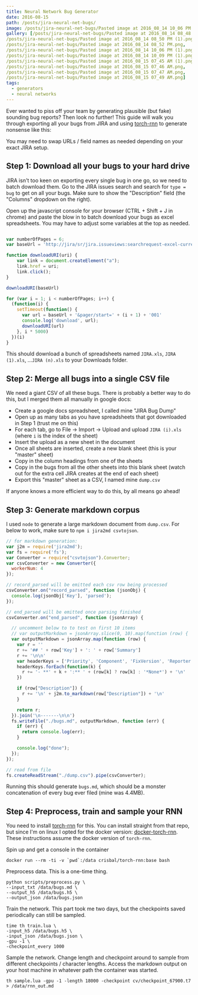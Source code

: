 ```yaml
---
title: Neural Network Bug Generator
date: 2016-08-15
path: /posts/jira-neural-net-bugs/
image: /posts/jira-neural-net-bugs/Pasted image at 2016_08_14 10_06 PM (1).png
gallery: [/posts/jira-neural-net-bugs/Pasted image at 2016_08_14 08_48 PM.png,
/posts/jira-neural-net-bugs/Pasted image at 2016_08_14 08_50 PM (1).png,
/posts/jira-neural-net-bugs/Pasted image at 2016_08_14 08_52 PM.png,
/posts/jira-neural-net-bugs/Pasted image at 2016_08_14 10_06 PM (1).png,
/posts/jira-neural-net-bugs/Pasted image at 2016_08_14 10_09 PM (1).png,
/posts/jira-neural-net-bugs/Pasted image at 2016_08_15 07_45 AM (1).png,
/posts/jira-neural-net-bugs/Pasted image at 2016_08_15 07_46 AM.png,
/posts/jira-neural-net-bugs/Pasted image at 2016_08_15 07_47 AM.png,
/posts/jira-neural-net-bugs/Pasted image at 2016_08_15 07_49 AM.png]
tags:
  - generators
  - neural networks
---
```


Ever wanted to piss off your team by generating plausible (but fake) sounding bug reports? Then look no further! This guide will walk you through exporting all your bugs from JIRA and using [torch-rnn](https://github.com/jcjohnson/torch-rnn) to generate nonsense like this:

You may need to swap URLs / field names as needed depending on your exact JIRA setup.

## Step 1: Download all your bugs to your hard drive

JIRA isn't too keen on exporting every single bug in one go, so we need to batch download them. Go to the JIRA issues search and search for `type = bug` to get on all your bugs. Make sure to show the "Description" field (the "Columns" dropdown on the right).

Open up the javascript console for your browser (CTRL + Shift + J in chrome) and paste the blow in to batch download your bugs as excel spreadsheets. You may have to adjust some variables at the top as needed.

```js

var numberOfPages = 6;
var baseUrl = 'http://jira/sr/jira.issueviews:searchrequest-excel-current-fields/temp/SearchRequest.xls?jqlQuery=type+%3D+bug&tempMax=1000'

function downloadURI(uri) {
    var link = document.createElement("a");
    link.href = uri;
    link.click();
}

downloadURI(baseUrl)

for (var i = 1; i < numberOfPages; i++) {
  (function(i) {
    setTimeout(function() {
      var url = baseUrl + '&pager/start=' + (i + 1) + '001'
      console.log('download', url);
      downloadURI(url)
    }, i * 5000)
  })(i)
}

```

This should download a bunch of spreadsheets named `JIRA.xls`, `JIRA (1).xls`, ...`JIRA (n).xls` to your Downloads folder.

## Step 2: Merge all bugs into a single CSV file

We need a giant CSV of all these bugs. There is probably a better way to do this, but I merged them all manually in google docs:

- Create a google docs spreadsheet, I called mine "JIRA Bug Dump"
- Open up as many tabs as you have spreadsheets that got downloaded in Step 1 (trust me on this)
- For each tab, go to File -> Import -> Upload and upload `JIRA (i).xls` (where `i` is the index of the sheet)
- Insert the upload as a new sheet in the document
- Once all sheets are inserted, create a new blank sheet (this is your "master" sheet)
- Copy in the column headings from one of the sheets
- Copy in the bugs from all the other sheets into this blank sheet (watch out for the extra cell JIRA creates at the end of each sheet)
- Export this "master" sheet as a CSV, I named mine `dump.csv`

If anyone knows a more efficient way to do this, by all means go ahead!

## Step 3: Generate markdown corpus

I used `node` to generate a large markdown document from `dump.csv`. For below to work, make sure to `npm i jira2md csvtojson`.


```js
// for markdown generation:
var j2m = require('jira2md');
var fs = require('fs');
var Converter = require("csvtojson").Converter;
var csvConverter = new Converter({
  workerNum: 4
});

// record_parsed will be emitted each csv row being processed
csvConverter.on("record_parsed", function (jsonObj) {
  console.log(jsonObj['Key'], 'parsed');
});

// end_parsed will be emitted once parsing finished
csvConverter.on("end_parsed", function (jsonArray) {

  // uncomment below to to test on first 10 items
  // var outputMarkdown = jsonArray.slice(0, 10).map(function (row) {
  var outputMarkdown = jsonArray.map(function (row) {
    var r = ''
    r += '## ' + row['Key'] + ': ' + row['Summary']
    r += '\n\n'
    var headerKeys = ['Priority', 'Component', 'FixVersion', 'Reporter', 'Assignee']
    headerKeys.forEach(function(k) {
      r += '- **' + k + ':** ' + (row[k] ? row[k] : '*None*') + '\n'
    })

    if (row["Description"]) {
      r += '\n' + j2m.to_markdown(row["Description"]) + '\n'
    }

    return r;
  }).join('\n-------\n\n')
  fs.writeFile("./bugs.md", outputMarkdown, function (err) {
    if (err) {
      return console.log(err);
    }

    console.log("done");
  });
});

// read from file
fs.createReadStream("./dump.csv").pipe(csvConverter);
```

Running this should generate `bugs.md`, which should be a monster concatenation of every bug ever filed (mine was 4.4MB).

## Step 4: Preprocess, train and sample your RNN

You need to install [torch-rnn](https://github.com/jcjohnson/torch-rnn) for this. You can install straight from that repo, but since I'm on linux I opted for the docker version: [docker-torch-rnn](https://github.com/crisbal/docker-torch-rnn). These instructions assume the docker version of `torch-rnn`.

Spin up and get a console in the container

```
docker run --rm -ti -v `pwd`:/data crisbal/torch-rnn:base bash
```

Preprocess data. This is a one-time thing.

```
python scripts/preprocess.py \
--input_txt /data/bugs.md \
--output_h5 /data/bugs.h5 \
--output_json /data/bugs.json
```

Train the network. This part took me two days, but the checkpoints saved periodically can still be sampled.

```
time th train.lua \
-input_h5 /data/bugs.h5 \
-input_json /data/bugs.json \
-gpu -1 \
-checkpoint_every 1000
```

Sample the network. Change length and checkpoint around to sample from different checkpoints / character lengths. Access the markdown output on your host machine in whatever path the container was started.

```
th sample.lua -gpu -1 -length 18000 -checkpoint cv/checkpoint_67900.t7 > /data/rnn_out.md
```
